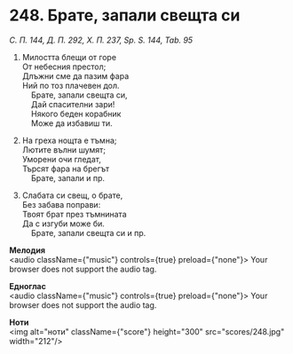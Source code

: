 # 248. Брате, запали свещта си  

*С. П. 144, Д. П. 292, Х. П. 237, Sp. S. 144, Tab. 95*  

1. Милостта блещи от горе  
От небесния престол;  
Длъжни сме да пазим фара  
Ний по тоз плачевен дол.  
    Брате, запали свещта си,  
    Дай спасителни зари!  
    Някого беден корабник  
    Може да избавиш ти.  

2. На греха нощта е тъмна;  
Лютите вълни шумят;  
Уморени очи гледат,  
Търсят фара на брегът  
    Брате, запали и пр.  

3. Слабата си свещ, о брате,  
Без забава поправи:  
Твоят брат през тъмнината  
Да с изгуби може би.  
    Брате, запали свещта си и пр.  

__Мелодия__  
<audio className={"music"} controls={true} preload={"none"}><source src="mp3/248.mp3" type="audio/mpeg"/>
Your browser does not support the audio tag.
</audio>  

__Едноглас__  
<audio className={"music"} controls={true} preload={"none"}><source src="transp/248.mp3" type="audio/mpeg"/>
Your browser does not support the audio tag.
</audio>  

__Ноти__  
<img alt="ноти" className={"score"} height="300" src="scores/248.jpg" width="212"/>
